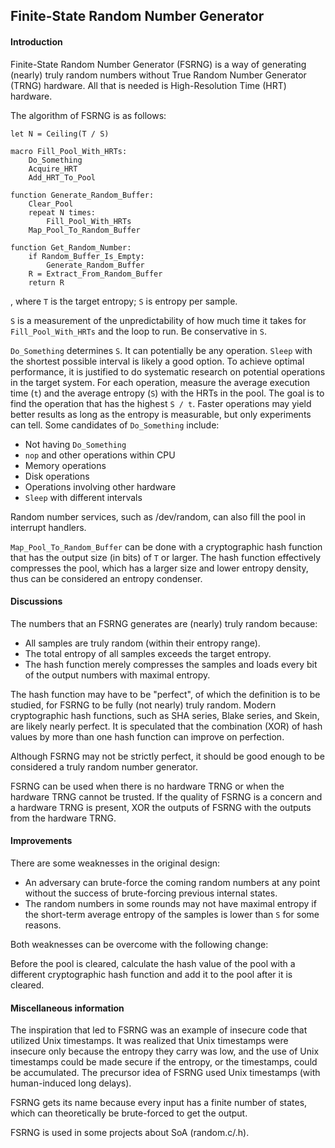 ## Finite-State Random Number Generator

#### Introduction

Finite-State Random Number Generator (FSRNG) is a way of generating (nearly) truly random numbers without True Random Number Generator (TRNG) hardware. All that is needed is High-Resolution Time (HRT) hardware.

The algorithm of FSRNG is as follows:

```
let N = Ceiling(T / S)

macro Fill_Pool_With_HRTs:
	Do_Something
	Acquire_HRT
	Add_HRT_To_Pool
    
function Generate_Random_Buffer:
	Clear_Pool
	repeat N times:
		Fill_Pool_With_HRTs
	Map_Pool_To_Random_Buffer

function Get_Random_Number:
	if Random_Buffer_Is_Empty:
		Generate_Random_Buffer
	R = Extract_From_Random_Buffer
	return R
```

, where `T` is the target entropy; `S` is entropy per sample.

`S` is a measurement of the unpredictability of how much time it takes for `Fill_Pool_With_HRTs` and the loop to run. Be conservative in `S`.

`Do_Something` determines `S`. It can potentially be any operation. `Sleep`  with the shortest possible interval is likely a good option. To achieve optimal performance, it is justified to do systematic research on potential operations in the target system. For each operation, measure the average execution time (`t`) and the average entropy (`S`) with the HRTs in the pool. The goal is to find the operation that has the highest `S / t`. Faster operations may yield better results as long as the entropy is measurable, but only experiments can tell. Some candidates of `Do_Something` include:

- Not having `Do_Something`
- `nop` and other operations within CPU
- Memory operations
- Disk operations
- Operations involving other hardware
- `Sleep` with different intervals

Random number services, such as /dev/random, can also fill the pool in interrupt handlers.

`Map_Pool_To_Random_Buffer` can be done with a cryptographic hash function that has the output size (in bits) of `T` or larger. The hash function effectively compresses the pool, which has a larger size and lower entropy density, thus can be considered an entropy condenser.

#### Discussions

The numbers that an FSRNG generates are (nearly) truly random because:
- All samples are truly random (within their entropy range).
- The total entropy of all samples exceeds the target entropy.
- The hash function merely compresses the samples and loads every bit of the output numbers with maximal entropy.

The hash function may have to be "perfect", of which the definition is to be studied, for FSRNG to be fully (not nearly) truly random. Modern cryptographic hash functions, such as SHA series, Blake series, and Skein, are likely nearly perfect. It is speculated that the combination (XOR) of hash values by more than one hash function can improve on perfection.

Although FSRNG may not be strictly perfect, it should be good enough to be considered a truly random number generator.

FSRNG can be used when there is no hardware TRNG or when the hardware TRNG cannot be trusted. If the quality of FSRNG is a concern and a hardware TRNG is present, XOR the outputs of FSRNG with the outputs from the hardware TRNG.

#### Improvements

There are some weaknesses in the original design:

- An adversary can brute-force the coming random numbers at any point without the success of brute-forcing previous internal states.
- The random numbers in some rounds may not have maximal entropy if the short-term average entropy of the samples is lower than `S` for some reasons.

Both weaknesses can be overcome with the following change:

Before the pool is cleared, calculate the hash value of the pool with a different cryptographic hash function and add it to the pool after it is cleared.

#### Miscellaneous information

The inspiration that led to FSRNG was an example of insecure code that utilized Unix timestamps. It was realized that Unix timestamps were insecure only because the entropy they carry was low, and the use of Unix timestamps could be made secure if the entropy, or the timestamps, could be accumulated. The precursor idea of FSRNG used Unix timestamps (with human-induced long delays).

FSRNG gets its name because every input has a finite number of states, which can theoretically be brute-forced to get the output.

FSRNG is used in some projects about SoA (random.c/.h).
